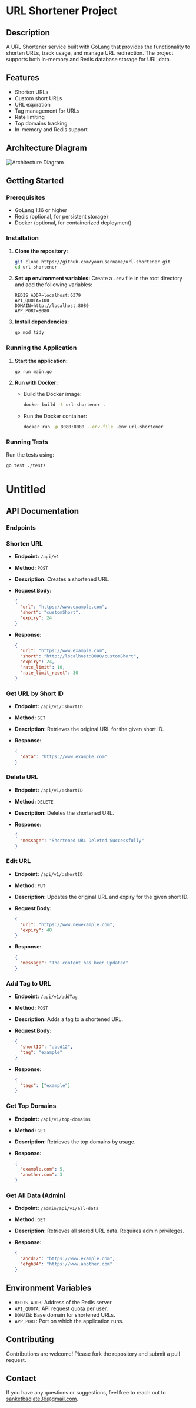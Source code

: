 # URL Shortener Project

## Description
A URL Shortener service built with GoLang that provides the functionality to shorten URLs, track usage, and manage URL redirection. The project supports both in-memory and Redis database storage for URL data.

## Features
- Shorten URLs
- Custom short URLs
- URL expiration
- Tag management for URLs
- Rate limiting
- Top domains tracking
- In-memory and Redis support

## Architecture Diagram
![Architecture Diagram](path/to/architecture_diagram.png)

## Getting Started

### Prerequisites
- GoLang 1.16 or higher
- Redis (optional, for persistent storage)
- Docker (optional, for containerized deployment)

### Installation

1. **Clone the repository:**
    ```bash
    git clone https://github.com/yourusername/url-shortener.git
    cd url-shortener
    ```

2. **Set up environment variables:**
    Create a `.env` file in the root directory and add the following variables:
    ```env
    REDIS_ADDR=localhost:6379
    API_QUOTA=100
    DOMAIN=http://localhost:8080
    APP_PORT=8080
    ```

3. **Install dependencies:**
    ```bash
    go mod tidy
    ```

### Running the Application

1. **Start the application:**
    ```bash
    go run main.go
    ```

2. **Run with Docker:**
    - Build the Docker image:
      ```bash
      docker build -t url-shortener .
      ```
    - Run the Docker container:
      ```bash
      docker run -p 8080:8080 --env-file .env url-shortener
      ```

### Running Tests
Run the tests using:
```bash
go test ./tests

```

# Untitled

## API Documentation

### Endpoints

### Shorten URL

- **Endpoint:** `/api/v1`
- **Method:** `POST`
- **Description:** Creates a shortened URL.
- **Request Body:**
    
    ```json
    {
      "url": "https://www.example.com",
      "short": "customShort",
      "expiry": 24
    }
    
    ```
    
- **Response:**
    
    ```json
    {
      "url": "https://www.example.com",
      "short": "http://localhost:8080/customShort",
      "expiry": 24,
      "rate_limit": 10,
      "rate_limit_reset": 30
    }
    
    ```
    

### Get URL by Short ID

- **Endpoint:** `/api/v1/:shortID`
- **Method:** `GET`
- **Description:** Retrieves the original URL for the given short ID.
- **Response:**
    
    ```json
    {
      "data": "https://www.example.com"
    }
    
    ```
    

### Delete URL

- **Endpoint:** `/api/v1/:shortID`
- **Method:** `DELETE`
- **Description:** Deletes the shortened URL.
- **Response:**
    
    ```json
    {
      "message": "Shortened URL Deleted Successfully"
    }
    
    ```
    

### Edit URL

- **Endpoint:** `/api/v1/:shortID`
- **Method:** `PUT`
- **Description:** Updates the original URL and expiry for the given short ID.
- **Request Body:**
    
    ```json
    {
      "url": "https://www.newexample.com",
      "expiry": 48
    }
    
    ```
    
- **Response:**
    
    ```json
    {
      "message": "The content has been Updated"
    }
    
    ```
    

### Add Tag to URL

- **Endpoint:** `/api/v1/addTag`
- **Method:** `POST`
- **Description:** Adds a tag to a shortened URL.
- **Request Body:**
    
    ```json
    {
      "shortID": "abcd12",
      "tag": "example"
    }
    
    ```
    
- **Response:**
    
    ```json
    {
      "tags": ["example"]
    }
    
    ```
    

### Get Top Domains

- **Endpoint:** `/api/v1/top-domains`
- **Method:** `GET`
- **Description:** Retrieves the top domains by usage.
- **Response:**
    
    ```json
    {
      "example.com": 5,
      "another.com": 3
    }
    
    ```
    

### Get All Data (Admin)

- **Endpoint:** `/admin/api/v1/all-data`
- **Method:** `GET`
- **Description:** Retrieves all stored URL data. Requires admin privileges.
- **Response:**
    
    ```json
    {
      "abcd12": "https://www.example.com",
      "efgh34": "https://www.another.com"
    }
    
    ```
    

## Environment Variables

- `REDIS_ADDR`: Address of the Redis server.
- `API_QUOTA`: API request quota per user.
- `DOMAIN`: Base domain for shortened URLs.
- `APP_PORT`: Port on which the application runs.

## Contributing

Contributions are welcome! Please fork the repository and submit a pull request.


## Contact

If you have any questions or suggestions, feel free to reach out to sanketbadjate36@gmail.com.


